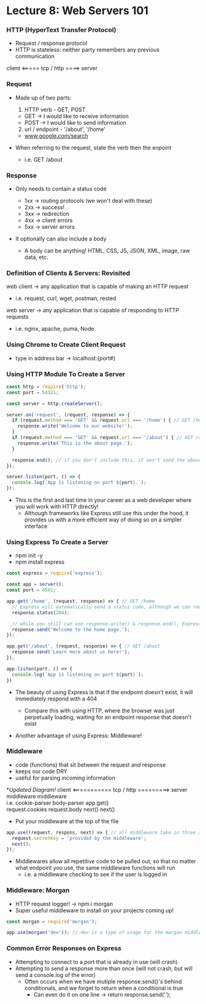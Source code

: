# Lecture 8: Web Servers 101

### HTTP (HyperText Transfer Protocol)
* Request / response protocol
* HTTP is stateless: neither party remembers any previous communication

client <===== tcp / http ====> server

### Request
* Made up of two parts:
  1. HTTP verb - GET, POST 
    * GET &rarr; I would like to receive information
    * POST &rarr; I would like to send information

  2. url / endpoint - '/about', '/home'
    * www.google.com/search

* When referring to the request, state the verb then the enpoint 
  * i.e. GET /about

### Response
* Only needs to contain a status code
  * 1xx &rarr; routing protocols (we won't deal with these)
  * 2xx &rarr; success!
  * 3xx &rarr; redirection
  * 4xx &rarr; client errors
  * 5xx &rarr; server errors

* It optionally can also include a body
  * A body can be anything! HTML, CSS, JS, JSON, XML, image, raw data, etc.

### Definition of Clients & Servers: Revisited
web client &rarr; any application that is capable of making an HTTP request 
* i.e. request, curl, wget, postman, rested

web server &rarr; any application that is capable of responding to HTTP requests 
* i.e. nginx, apache, puma, Node

### Using Chrome to Create Client Request
* type in address bar &rarr; localhost:{port#}

### Using HTTP Module To Create a Server
```js
const http = require('http');
const port = 54321;

const server = http.createServer();

server.on('request', (request, response) => {
  if (request.method === 'GET' && request.url === '/home') { // GET /home
    response.write('Welcome to our website!');
  }
  if (request.method === 'GET' && request.url === '/about') { // GET /about
    response.write('This is the about page.');
  }

  response.end(); // if you don't include this, it won't send the above response.write
});

server.listen(port, () => {
  console.log(`App is listening on port ${port}.`);
});
```

* This is the first and last time in your career as a web developer where you will work with HTTP directly!
  * Although frameworks like Express still use this under the hood, it provides us with a more efficient way of doing so on a simpler interface

### Using Express To Create a Server
* npm init -y
* npm install express

```js
const express = require('express');

const app = server();
const port = 8501;

app.get('/home', (request, response) => { // GET /home
  // Express will automatically send a status code, although we can rewrite it with response.status()
  response.status(204);

  // while you still can use response.write() & response.end(), Express has a way of combining the two with response.send()
  response.send('Welcome to the home page.');
});

app.get('/about', (request, response) => { // GET /about
  response.send('Learn more about us here!');
});

app.listen(port, () => {
  console.log(`App is listening on port ${port}`);
})
```

* The beauty of using Express is that if the endpoint doesn't exist, it will immediately respond with a 404
  * Compare this with using HTTP, where the browser was just perpetually loading, waiting for an endpoint response that doesn't exist

* Another advantage of using Express: Middleware!

### Middleware
* code (functions) that sit between the request and response
* keeps our code DRY
* useful for parsing incoming information

**Updated Diagram!*
client <=========== tcp / http =========> server
            middleware     middleware     
i.e.        cookie-parser  body-parser    app.get()                             
          request.cookies  request.body
              next()          next()

* Put your middleware at the top of the file

```js
app.use((request, respons, next) => { // all middleware take in three arguments
  request.secretKey = 'provided by the middleware';
  next();
});
```

* Middlewares allow all repetitive code to be pulled out, so that no matter what endpoint you use, the same middleware functions will run
  * i.e. a middleware checking to see if the user is logged in

### Middleware: Morgan
* HTTP request logger! &rarr; npm i morgan
* Super useful middleware to install on your projects coming up!

```js
const morgan = require('morgan');

app.use(morgan('dev')); // dev is a type of usage for the morgan middleware
```

### Common Error Responses on Express
* Attempting to connect to a port that is already in use (will crash)
* Attempting to send a response more than once (will not crash, but will send a console.log of the error)
  * Often occurs when we have mutiple response.send()'s behind conditionals, and we forget to return when a conditional is true
    * Can even do it on one line &rarr; return response.send('');